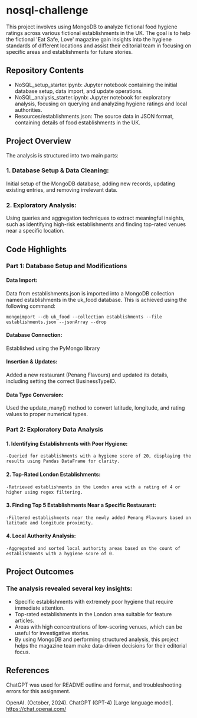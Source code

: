 # nosql-challenge

This project involves using MongoDB to analyze fictional food hygiene ratings across various fictional establishments in the UK. The goal is to help the fictional 'Eat Safe, Love' magazine gain insights into the hygiene standards of different locations and assist their editorial team in focusing on specific areas and establishments for future stories.

## Repository Contents

- NoSQL_setup_starter.ipynb: Jupyter notebook containing the initial database setup, data import, and update operations.
- NoSQL_analysis_starter.ipynb: Jupyter notebook for exploratory analysis, focusing on querying and analyzing hygiene ratings and local authorities.
- Resources/establishments.json: The source data in JSON format, containing details of food establishments in the UK.



## Project Overview
The analysis is structured into two main parts:

### 1. Database Setup & Data Cleaning: 
Initial setup of the MongoDB database, adding new records, updating existing entries, and removing irrelevant data.

### 2. Exploratory Analysis: 
Using queries and aggregation techniques to extract meaningful insights, such as identifying high-risk establishments and finding top-rated venues near a specific location.

## Code Highlights

### Part 1: Database Setup and Modifications

#### Data Import: 
Data from establishments.json is imported into a MongoDB collection named establishments in the uk_food database. This is achieved using the following command:

    mongoimport --db uk_food --collection establishments --file establishments.json --jsonArray --drop
 
#### Database Connection: 
Established using the PyMongo library

#### Insertion & Updates: 
Added a new restaurant (Penang Flavours) and updated its details, including setting the correct BusinessTypeID.

#### Data Type Conversion: 
Used the update_many() method to convert latitude, longitude, and rating values to proper numerical types.

### Part 2: Exploratory Data Analysis

#### 1. Identifying Establishments with Poor Hygiene:
    -Queried for establishments with a hygiene score of 20, displaying the results using Pandas DataFrame for clarity.

#### 2. Top-Rated London Establishments:
    -Retrieved establishments in the London area with a rating of 4 or higher using regex filtering.

#### 3. Finding Top 5 Establishments Near a Specific Restaurant:
    -Filtered establishments near the newly added Penang Flavours based on latitude and longitude proximity.

#### 4. Local Authority Analysis:
    -Aggregated and sorted local authority areas based on the count of establishments with a hygiene score of 0.

## Project Outcomes

### The analysis revealed several key insights:

- Specific establishments with extremely poor hygiene that require immediate attention.
- Top-rated establishments in the London area suitable for feature articles.
- Areas with high concentrations of low-scoring venues, which can be useful for investigative stories.
- By using MongoDB and performing structured analysis, this project helps the magazine team make data-driven decisions for their editorial focus.


## References

ChatGPT was used for README outline and format, and troubleshooting errors for this assignment.

OpenAI. (October, 2024). ChatGPT (GPT-4) [Large language model]. https://chat.openai.com/
